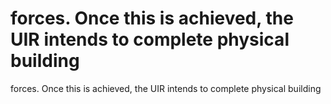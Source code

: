 # forces. Once this is achieved, the UIR intends to complete physical building

forces. Once this is achieved, the UIR intends to complete physical building